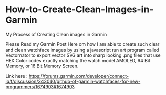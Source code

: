 # How-to-Create-Clean-Images-in-Garmin
My Process of Creating Clean images in Garmin

Please Read my Garmin Post Here om how I am able to create such clear and clean watchface images by using a javascript run art program called Vectornator to export vector SVG art into sharp looking .png files that use HEX Color codes exactly matching the watch model AMOLED, 64 Bit Memory, or 16 Bit Memory Screen.

Link here : https://forums.garmin.com/developer/connect-iq/f/discussion/343040/github-of-garmin-watchfaces-for-new-programmers/1674903#1674903
